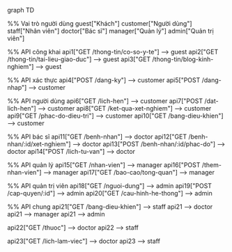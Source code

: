 graph TD

%% Vai trò người dùng
  guest["Khách"]
  customer["Người dùng"]
  staff["Nhân viên"]
  doctor["Bác sĩ"]
  manager["Quản lý"]
  admin["Quản trị viên"]

%% API công khai
  api1["GET /thong-tin/co-so-y-te"] --> guest
  api2["GET /thong-tin/tai-lieu-giao-duc"] --> guest
  api3["GET /thong-tin/blog-kinh-nghiem"] --> guest

%% API xác thực
  api4["POST /dang-ky"] --> customer
  api5["POST /dang-nhap"] --> customer

%% API người dùng
  api6["GET /lich-hen"] --> customer
  api7["POST /dat-lich-hen"] --> customer
  api8["GET /ket-qua-xet-nghiem"] --> customer
  api9["GET /phac-do-dieu-tri"] --> customer
  api10["GET /bang-dieu-khien"] --> customer

%% API bác sĩ
  api11["GET /benh-nhan"] --> doctor
  api12["GET /benh-nhan/:id/xet-nghiem"] --> doctor
  api13["POST /benh-nhan/:id/phac-do"] --> doctor
  api14["POST /lich-tu-van"] --> doctor

%% API quản lý
  api15["GET /nhan-vien"] --> manager
  api16["POST /them-nhan-vien"] --> manager
  api17["GET /bao-cao/tong-quan"] --> manager

%% API quản trị viên
  api18["GET /nguoi-dung"] --> admin
  api19["POST /cap-quyen/:id"] --> admin
  api20["GET /cau-hinh-he-thong"] --> admin

%% API chung
  api21["GET /bang-dieu-khien"] --> staff
  api21 --> doctor
  api21 --> manager
  api21 --> admin

  api22["GET /thuoc"] --> doctor
  api22 --> staff

  api23["GET /lich-lam-viec"] --> doctor
  api23 --> staff
